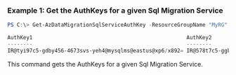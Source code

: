 ### Example 1: Get the AuthKeys for a given Sql Migration Service
```powershell
PS C:\> Get-AzDataMigrationSqlServiceAuthKey -ResourceGroupName "MyRG" -SqlMigrationServiceName "MySqlMS"

AuthKey1                                                 AuthKey2
--------                                                 --------
IR@tyi97c5-gdby456-4673svs-yeh4@mysqlms@eastus@xp6/x892= IR@578t7c5-ggby479-4353dms-hei4@mysqlms@eastus@er9/24i0=
```

This command gets the AuthKeys for a given Sql Migration Service.



